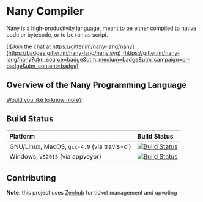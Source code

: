 Nany Compiler
=============

Nany is a high-productivity language, meant to be either compiled to native
code or bytecode, or to be run as script.

[![Join the chat at https://gitter.im/nany-lang/nany](https://badges.gitter.im/nany-lang/nany.svg)](https://gitter.im/nany-lang/nany?utm_source=badge&utm_medium=badge&utm_campaign=pr-badge&utm_content=badge)



Overview of the Nany Programming Language
-----------------------------------------

[Would you like to know more?](examples/)



Build Status
------------

| Platform  | Build Status |
| :------------- | :------------- |
| GNU/Linux, MacOS, `gcc-4.9` (via travis-ci)  | [![Build Status](https://api.travis-ci.org/nany-lang/nany.png)](https://travis-ci.org/nany-lang/nany)  |
| Windows, `VS2015` (via appveyor)  | [![Build Status](https://ci.appveyor.com/api/projects/status/github/nany-lang/nany)](https://ci.appveyor.com/project/milipili/nany)  |



Contributing
------------

**Note**: this project uses [Zenhub](https://www.zenhub.io/) for ticket management and upvoting
